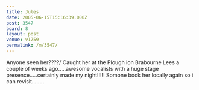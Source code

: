 ```yaml
---
title: Jules
date: 2005-06-15T15:16:39.000Z
post: 3547
board: 8
layout: post
venue: v1759
permalink: /m/3547/
---
```

Anyone seen her????/ Caught her at the Plough ion Brabourne Lees a couple of weeks ago.....awesome vocalists  with a huge stage presence.....certainly made my night!!!!! Somone book her locally again so i can revisit........
